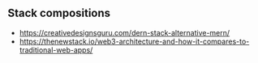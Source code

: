 

## Stack compositions
* https://creativedesignsguru.com/dern-stack-alternative-mern/
* https://thenewstack.io/web3-architecture-and-how-it-compares-to-traditional-web-apps/